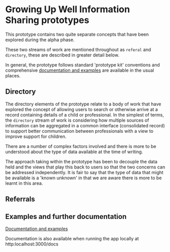 # Growing Up Well Information Sharing prototypes

This prototype contains two quite separate concepts that have been explored during the alpha phase. 

These two streams of work are mentioned throughout as `referal` and `directory`, these are described in greater detail below.

In general, the prototype follows standard 'prototype kit' conventions and comprehensive [documentation and examples](https://govuk-prototype-kit.herokuapp.com/docs) are available in the usual places.

## Directory 

The directory elements of the prototype relate to a body of work that have explored the concept of allowing users to search or otherwise arrive at a record containing details of a child or professional. In the simplest of terms, the `directory` stream of work is considering how multiple sources of information can be aggregated in a common interface (consolidated record) to support better communication between professionals with a view to improve support for children.

There are a number of complex factors involved and there is more to be understood about the type of data available at the time of writing. 

The approach taking within the prototype has been to decouple the data held and the views that play this back to users so that the two concerns can be addressed independently. It is fair to say that the type of data that might be available is a 'known unknown' in that we are aware there is more to be learnt in this area. 

## Referrals

## Examples and further documentation

[Documentation and examples](https://govuk-prototype-kit.herokuapp.com/docs)

Documentation is also available when running the app locally at http:localhost:3000/docs

